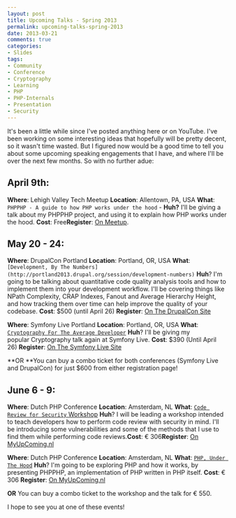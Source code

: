 ```yaml
---
layout: post
title: Upcoming Talks - Spring 2013
permalink: upcoming-talks-spring-2013
date: 2013-03-21
comments: true
categories:
- Slides
tags:
- Community
- Conference
- Cryptography
- Learning
- PHP
- PHP-Internals
- Presentation
- Security
---
```


It's been a little while since I've posted anything here or on YouTube. I've been working on some interesting ideas that hopefully will be pretty decent, so it wasn't time wasted. But I figured now would be a good time to tell you about some upcoming speaking engagements that I have, and where I'll be over the next few months. So with no further adue:

## April 9th: 

**Where**: Lehigh Valley Tech Meetup
**Location**: Allentown, PA, USA
**What**: `PHPPHP - A guide to how PHP works under the hood` -
**Huh?** I'll be giving a talk about my PHPPHP project, and using it to explain how PHP works under the hood. **Cost**: Free**Register**: [On Meetup](http://meetup.lehighvalleytech.org/events/102132442/).

## May 20 - 24:

**Where**: DrupalCon Portland
**Location**: Portland, OR, USA
**What**: `[Development, By The Numbers](http://portland2013.drupal.org/session/development-numbers)`
**Huh**? I'm going to be talking about quantitative code quality analysis tools and how to implement them into your development workflow. I'll be covering things like NPath Complexity, CRAP Indexes, Fanout and Average Hierarchy Height, and how tracking them over time can help improve the quality of your codebase.
**Cost**: $500 (until April 26)
**Register**: [On The DrupalCon Site](http://portland2013.drupal.org/register)

**Where**: Symfony Live Portland
**Location**: Portland, OR, USA
**What**: [`Cryptography For The Average Developer`](http://portland2013.live.symfony.com/speakers#session-806)
**Huh**? I'll be giving my popular Cryptography talk again at Symfony Live.
**Cost**: $390 (Until April 26)
**Register**: [On The Symfony Live Site](http://portland2013.live.symfony.com/registration/)

**OR **You can buy a combo ticket for both conferences (Symfony Live and DrupalCon) for just $600 from either registration page!

## June 6 - 9:

**Where**: Dutch PHP Conference
**Location**: Amsterdam, NL
**What**: [`Code Review for Security` Workshop](http://www.phpconference.nl/tutorials#anthony-code-review-for-security)
**Huh**? I will be leading a workshop intended to teach developers how to perform code review with security in mind. I'll be introducing some vulnerabilities and some of the methods that I use to find them while performing code reviews.**Cost**: € 306**Register**: [On MyUpComing.nl](http://www.myupcoming.nl/en/event/39182/dutch-php-conference-2013)

**Where**: Dutch PHP Conference
**Location**: Amsterdam, NL
**What**: [`PHP, Under The Hood`](http://www.phpconference.nl/talks#anthony-ferrara-php-under-the-hood)
**Huh**? I'm going to be exploring PHP and how it works, by presenting PHPPHP, an implementation of PHP written in PHP itself.
**Cost**: € 306
**Register**: [On MyUpComing.nl](http://www.myupcoming.nl/en/event/39182/dutch-php-conference-2013)

**OR** You can buy a combo ticket to the workshop and the talk for € 550.


I hope to see you at one of these events!
